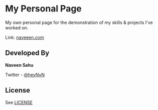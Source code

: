 # My Personal Page

My own personal page for the demonstration of my skills & projects I've worked on.

Link: [naveeen.com](https://naveeen.com)

## Developed By

**Naveen Sahu**

Twitter - [@heyNvN](https://twitter.com/heyNvN)

## License

See [LICENSE](https://github.com/theNvN/theNvN.github.io/blob/master/LICENSE)
